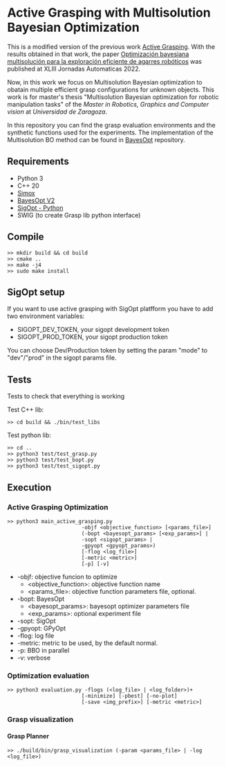 # Active Grasping with Multisolution Bayesian Optimization

This is a modified version of the previous work [Active Grasping](https://github.com/nachoh8/active-grasping). With the results obtained in that work, the paper [Optimización bayesiana multisolución para la exploración eficiente de agarres robóticos](http://hdl.handle.net/2183/31496) was published at XLIII Jornadas Automaticas 2022.

Now, in this work we focus on Multisolution Bayesian optimization to obatain multiple efficient grasp configurations for unknown objects.
This work is for master's thesis "Multisolution Bayesian optimization for robotic manipulation tasks" of the _Master in Robotics, Graphics and Computer vision_ at _Universidad de Zaragoza_.

In this repository you can find the grasp evaluation environments and the synthetic functions used for the experiments. The implementation of the Multisolution BO method can be found in [BayesOpt](https://github.com/rmcantin/bayesoptpro) repository.

## Requirements

* Python 3
* C++ 20
* [Simox](https://gitlab.com/Simox/simox)
* [BayesOpt V2](https://github.com/rmcantin/bayesoptpro)
* [SigOpt - Python](https://sigopt.com/)
* SWIG (to create Grasp lib python interface)

## Compile

    >> mkdir build && cd build
    >> cmake ..
    >> make -j4
    >> sudo make install

## SigOpt setup

If you want to use active grasping with SigOpt platfform you have to add two environment variables:

* SIGOPT_DEV_TOKEN, your sigopt development token
* SIGOPT_PROD_TOKEN, your sigopt production token

You can choose Dev/Production token by setting the param "mode" to "dev"/"prod" in the sigopt params file.

## Tests

Tests to check that everything is working

Test C++ lib:

    >> cd build && ./bin/test_libs

Test python lib:

    >> cd ..
    >> python3 test/test_grasp.py
    >> python3 test/test_bopt.py
    >> python3 test/test_sigopt.py

## Execution

### Active Grasping Optimization

    >> python3 main_active_grasping.py
                            -objf <objective_function> [<params_file>]
                            (-bopt <bayesopt_params> [<exp_params>] |
                            -sopt <sigopt_params> |
                            -gpyopt <gpyopt_params>)
                            [-flog <log_file>]
                            [-metric <metric>]
                            [-p] [-v]

* -objf: objective funcion to optimize
  * <objective_function>: objective function name
  * <params_file>: objective function parameters file, optional.
* -bopt: BayesOpt
  * <bayesopt_params>: bayesopt optimizer parameters file
  * <exp_params>: optional experiment file
* -sopt: SigOpt
* -gpyopt: GPyOpt
* -flog: log file
* -metric: metric to be used, by the default normal.
* -p: BBO in parallel
* -v: verbose

### Optimization evaluation

    >> python3 evaluation.py -flogs (<log_file> | <log_folder>)+
                            [-minimize] [-pbest] [-no-plot]
                            [-save <img_prefix>] [-metric <metric>]

### Grasp visualization

#### Grasp Planner

    >> ./build/bin/grasp_visualization (-param <params_file> | -log <log_file>)
